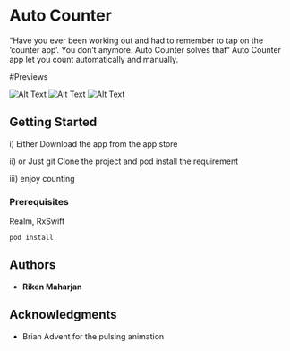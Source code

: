 # Auto Counter


“Have you ever been working out and had to remember to tap on the ‘counter app’. You don’t anymore. Auto Counter solves that“
Auto Counter app let you count automatically and manually.


#Previews

![Alt Text](https://media.giphy.com/media/finuaLjZwZSYyRsapA/giphy.gif)
![Alt Text](https://media.giphy.com/media/63IzwQWLoRMidYnM0t/giphy.gif)
![Alt Text](https://media.giphy.com/media/LpGJ4wSfcfkV7dJObD/giphy.gif)

## Getting Started

i) Either Download the app from the app store 

ii) or Just git Clone the project and pod install the requirement 

iii) enjoy counting

### Prerequisites

Realm, RxSwift 

```
pod install
```

## Authors

* **Riken Maharjan** 



## Acknowledgments

* Brian Advent for the pulsing animation 


